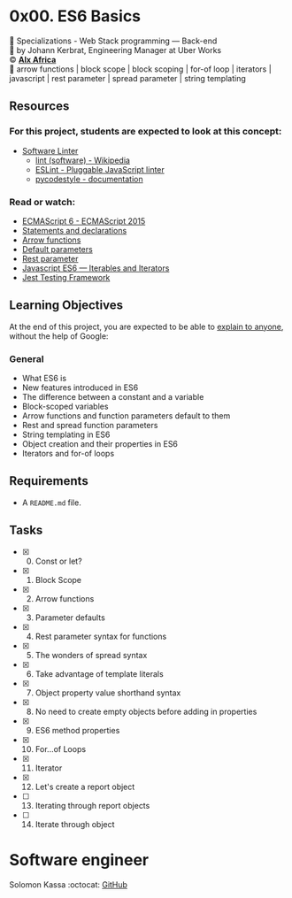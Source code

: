 # 0x00. ES6 Basics
:open_file_folder: Specializations - Web Stack programming ― Back-end  
:bust_in_silhouette: by Johann Kerbrat, Engineering Manager at Uber Works  
:copyright: **[Alx Africa](https://www.alxafrica.com/)**  
:bookmark: arrow functions | block scope | block scoping | for-of loop | iterators | javascript | rest parameter | spread parameter | string templating

## Resources
### For this project, students are expected to look at this concept:
* [Software Linter](https://intranet.hbtn.io/concepts/354)
  - [lint (software) - Wikipedia](https://en.wikipedia.org/wiki/Lint_(software))
  - [ESLint - Pluggable JavaScript linter](https://eslint.org/)
  - [pycodestyle - documentation](https://pycodestyle.pycqa.org/en/latest/)
### Read or watch:
* [ECMAScript 6 - ECMAScript 2015](https://www.w3schools.com/js/js_es6.asp)
* [Statements and declarations](https://developer.mozilla.org/en-US/docs/Web/JavaScript/Reference/Statements)
* [Arrow functions](https://developer.mozilla.org/en-US/docs/Web/JavaScript/Reference/Functions/Arrow_functions)
* [Default parameters](https://developer.mozilla.org/en-US/docs/Web/JavaScript/Reference/Functions/Default_parameters)
* [Rest parameter](https://developer.mozilla.org/en-US/docs/Web/JavaScript/Reference/Functions/rest_parameters)
* [Javascript ES6 — Iterables and Iterators](https://towardsdatascience.com/javascript-es6-iterables-and-iterators-de18b54f4d4)
* [Jest Testing Framework](https://jestjs.io/)

## Learning Objectives
At the end of this project, you are expected to be able to [explain to anyone](https://fs.blog/2012/04/feynman-technique/), without the help of Google:
### General
* What ES6 is
* New features introduced in ES6
* The difference between a constant and a variable
* Block-scoped variables
* Arrow functions and function parameters default to them
* Rest and spread function parameters
* String templating in ES6
* Object creation and their properties in ES6
* Iterators and for-of loops

## Requirements
* A ```README.md``` file.

## Tasks
* [x] 0. Const or let?
* [x] 1. Block Scope
* [x] 2. Arrow functions
* [x] 3. Parameter defaults
* [x] 4. Rest parameter syntax for functions
* [x] 5. The wonders of spread syntax
* [x] 6. Take advantage of template literals
* [x] 7. Object property value shorthand syntax
* [x] 8. No need to create empty objects before adding in properties
* [x] 9. ES6 method properties
* [x] 10. For...of Loops
* [x] 11. Iterator
* [x] 12. Let's create a report object
* [ ] 13. Iterating through report objects
* [ ] 14. Iterate through object

# Software engineer
  Solomon Kassa
  :octocat: [GitHub](https://github.com/solomonkassa/)
